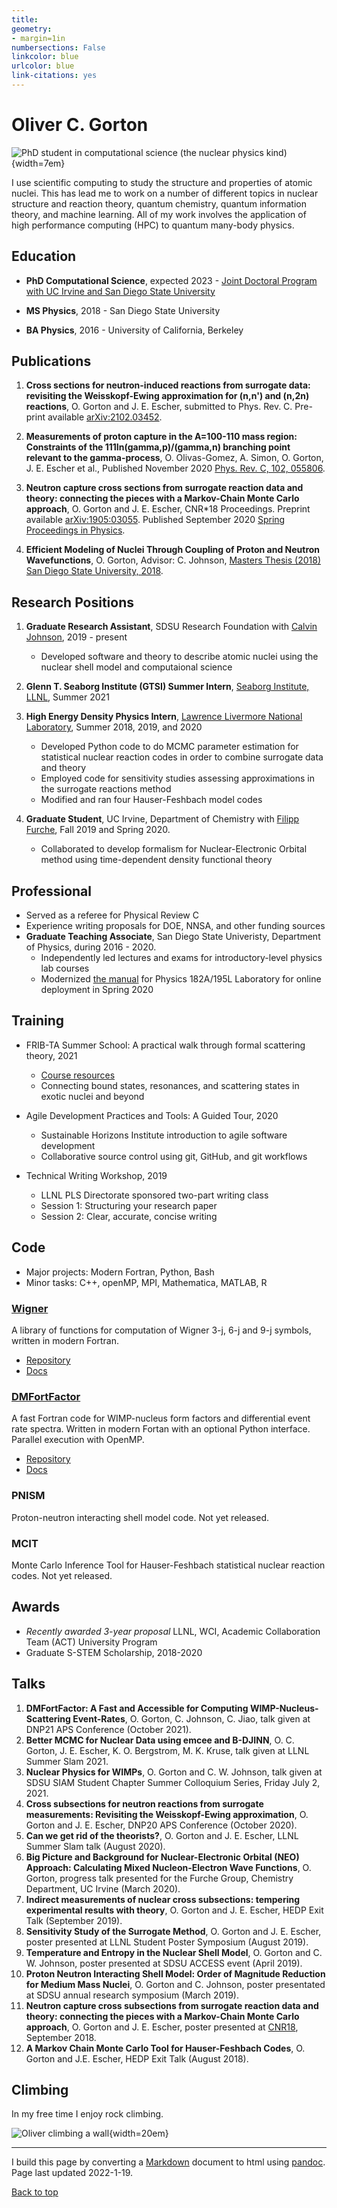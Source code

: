 ```yaml
---
title: 
geometry:
- margin=1in
numbersections: False
linkcolor: blue
urlcolor: blue
link-citations: yes
---
```


# Oliver C. Gorton 

![*PhD student in computational science (the nuclear physics kind)*](oliver.jpg){width=7em}

I use scientific computing to study the structure and properties of atomic
nuclei. This has lead me to work on a number of different topics in nuclear
structure and reaction theory, quantum chemistry, quantum information theory,
and machine learning. All of my work involves the application of high
performance computing (HPC) to quantum many-body physics.

## Education 

* **PhD Computational Science**, expected 2023 - [Joint Doctoral Program with UC
  Irvine and San Diego State University](https://computationalscience.uci.edu)

* **MS Physics**, 2018 - San Diego State University

* **BA Physics**, 2016 - University of California, Berkeley

## Publications

1. **Cross sections for neutron-induced reactions from surrogate data:
   revisiting the Weisskopf-Ewing approximation for (n,n') and (n,2n)
   reactions**, O. Gorton and J. E. Escher, submitted to Phys. Rev. C. Pre-print
   available [arXiv:2102.03452](https://arxiv.org/abs/2102.03452).

2. **Measurements of proton capture in the A=100-110 mass region: Constraints of
   the 111In(gamma,p)/(gamma,n) branching point relevant to the
   gamma-process**, O. Olivas-Gomez, A. Simon, O. Gorton, J. E. Escher et al.,
   Published November 2020 [Phys. Rev. C, 102,
   055806](https://journals.aps.org/prc/abstract/10.1103/PhysRevC.102.055806). 

3. **Neutron capture cross sections from surrogate reaction data and theory:
   connecting the pieces with a Markov-Chain Monte Carlo approach**, O. Gorton
   and J. E. Escher, CNR*18 Proceedings. Preprint available
   [arXiv:1905:03055](https://arxiv.org/abs/1905.03055). Published September 2020
   [Spring Proceedings in Physics](https://doi.org/10.1007/978-3-030-58082-7_28).

4. **Efficient Modeling of Nuclei Through Coupling of Proton and Neutron
   Wavefunctions**, O. Gorton, Advisor: C. Johnson, [Masters Thesis (2018) San
   Diego State University,
   2018](https://csu-sdsu.primo.exlibrisgroup.com/permalink/01CALS_SDL/r45sar/alma991023475280402917).

## Research Positions

1. **Graduate Research Assistant**, SDSU Research Foundation with [Calvin
   Johnson](http://sci.sdsu.edu/johnson/), 2019 - present
    - Developed software and theory to describe atomic nuclei using the nuclear
      shell model and computaional science
   
2. **Glenn T. Seaborg Institute (GTSI) Summer Intern**, [Seaborg Institute, LLNL](https://seaborg.llnl.gov), Summer 2021

3. **High Energy Density Physics Intern**, [Lawrence Livermore National
   Laboratory](https://www.llnl.gov), Summer 2018, 2019, and 2020
    - Developed Python code to do MCMC parameter estimation for statistical
      nuclear reaction codes in order to combine surrogate data and theory
    - Employed code for sensitivity studies assessing approximations in the
      surrogate reactions method
    - Modified and ran four Hauser-Feshbach model codes

4. **Graduate Student**, UC Irvine, Department of Chemistry with [Filipp
   Furche](https://ffgroup.chem.uci.edu/members/filipp/), Fall 2019 and Spring 2020.
   - Collaborated to develop formalism for Nuclear-Electronic Orbital method
     using time-dependent density functional theory

## Professional

* Served as a referee for Physical Review C
* Experience writing proposals for DOE, NNSA, and other funding sources
* **Graduate Teaching Associate**, San Diego State Univeristy, Department of
  Physics, during 2016 - 2020.
   - Independently led lectures and exams for introductory-level physics lab courses
   - Modernized [the manual](https://docs.google.com/document/d/1pejqikoYhlaIMhSzBzUzrnh2hDrC_q-bEcJCeflpX7w/edit?usp=sharing)
     for Physics 182A/195L Laboratory for online deployment in Spring 2020

## Training

* FRIB-TA Summer School: A practical walk through formal scattering theory, 2021
   - [Course resources](https://fribtascattering.github.io)
   -  Connecting bound states, resonances, and scattering states in exotic nuclei and beyond

* Agile Development Practices and Tools: A Guided Tour, 2020
   - Sustainable Horizons Institute introduction to agile software development
   - Collaborative source control using git, GitHub, and git workflows

* Technical Writing Workshop, 2019
   - LLNL PLS Directorate sponsored two-part writing class
   - Session 1: Structuring your research paper
   - Session 2: Clear, accurate, concise writing

## Code

* Major projects: Modern Fortran, Python, Bash
* Minor tasks: C++, openMP, MPI, Mathematica, MATLAB, R

### [Wigner](https://github.com/ogorton/wigner)
A library of functions for computation of Wigner 3-j, 6-j and 9-j symbols,
written in modern Fortran. 

* [Repository](https://github.com/ogorton/wigner)
* [Docs](https://ogorton.github.io/wigner/)

### [DMFortFactor](https://github.com/ogorton/dmfortfactor)
A fast Fortran code for WIMP-nucleus form factors and differential event rate
spectra. Written in modern Fortan with an optional Python interface. Parallel
execution with OpenMP.

* [Repository](https://github.com/ogorton/dmfortfactor) 
* [Docs](https://ogorton.github.io/dmfortfactor/)

### PNISM
Proton-neutron interacting shell model code. Not yet released.

### MCIT
Monte Carlo Inference Tool for Hauser-Feshbach statistical nuclear reaction
codes. Not yet released.

## Awards

* *Recently awarded 3-year proposal* LLNL, WCI, Academic Collaboration Team
  (ACT) University Program
* Graduate S-STEM Scholarship, 2018-2020

## Talks

1. **DMFortFactor: A Fast and Accessible for Computing WIMP-Nucleus-Scattering
   Event-Rates**, O. Gorton, C. Johnson, C. Jiao, talk given at DNP21 APS
   Conference (October 2021).
2. **Better MCMC for Nuclear Data using emcee and B-DJINN**, O. C. Gorton, J. E.
   Escher, K. O. Bergstrom, M. K. Kruse, talk given at LLNL Summer Slam 2021.
3. **Nuclear Physics for WIMPs**, O. Gorton and C. W. Johnson, talk given at
   SDSU SIAM Student Chapter Summer Colloquium Series, Friday July 2, 2021.
4. **Cross subsections for neutron reactions from surrogate measurements:
   Revisiting the Weisskopf-Ewing approximation**, O. Gorton and J. E. Escher,
   DNP20 APS Conference (October 2020).
5. **Can we get rid of the theorists?**, O. Gorton and J. E. Escher, LLNL Summer
   Slam talk (August 2020).
6. **Big Picture and Background for Nuclear-Electronic Orbital (NEO) Approach:
   Calculating Mixed Nucleon-Electron Wave Functions**, O. Gorton, progress talk
   presented for the Furche Group, Chemistry Department, UC Irvine (March 2020).
7. **Indirect measurements of nuclear cross subsections: tempering experimental
   results with theory**, O. Gorton and J. E. Escher, HEDP Exit Talk (September
   2019).
8. **Sensitivity Study of the Surrogate Method**, O. Gorton and J. E. Escher,
   poster presented at LLNL Student Poster Symposium (August 2019).
9. **Temperature and Entropy in the Nuclear Shell Model**, O. Gorton and C. W.
   Johnson, poster presented at SDSU ACCESS event (April 2019).
10. **Proton Neutron Interacting Shell Model: Order of Magnitude Reduction for
    Medium Mass Nuclei**, O. Gorton and C. Johnson, poster presentated at SDSU
    annual research symposium (March 2019).
11. **Neutron capture cross subsections from surrogate reaction data and theory:
    connecting the pieces with a Markov-Chain Monte Carlo approach**, O. Gorton
    and J. E. Escher, poster presented at
    [CNR18](https://indico.bnl.gov/event/4158),  September 2018.
12. **A Markov Chain Monte Carlo Tool for Hauser-Feshbach Codes**, O. Gorton and
    J.E. Escher, HEDP Exit Talk (August 2018).

## Climbing

In my free time I enjoy rock climbing.

![Oliver climbing a wall](climbing.jpeg){width=20em}

<hr>

I build this page by converting a [Markdown](https://www.markdownguide.org) 
document to html using [pandoc](https://pandoc.org).
Page last updated 2022-1-19.

[Back to top](#top)

</div>
